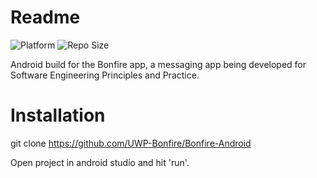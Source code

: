 # Readme

![Platform](https://img.shields.io/badge/platform-Android-brightgreen.svg?color=00ADB5&style=for-the-badge)
![Repo Size](https://img.shields.io/github/repo-size/dev-aniketj/Weather-App?color=00ADB5&style=for-the-badge)

Android build for the Bonfire app, a messaging app being developed for Software Engineering Principles and Practice.

# Installation

git clone <https://github.com/UWP-Bonfire/Bonfire-Android> 

Open project in android studio and hit 'run'.